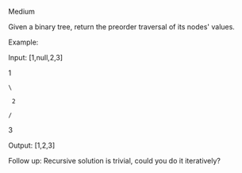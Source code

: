 Medium

Given a binary tree, return the preorder traversal of its nodes' values.

Example:

Input: [1,null,2,3]

   1
   
    \
    
     2
     
    /
    
   3

Output: [1,2,3]

Follow up: Recursive solution is trivial, could you do it iteratively?
